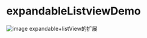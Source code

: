 # expandableListviewDemo
![image](https://github.com/Glorylan/expandableListviewDemo/blob/master/exListview.gif)
  expandable+listView的扩展  
